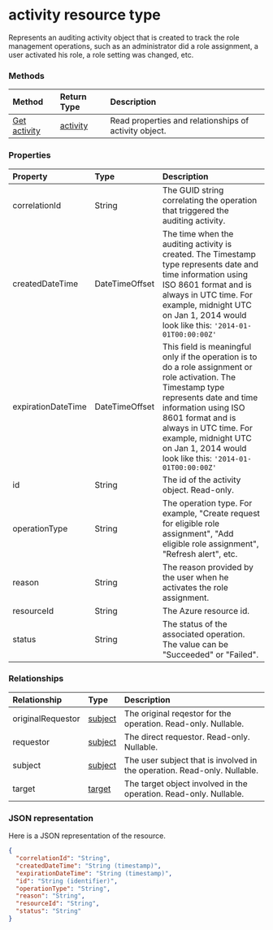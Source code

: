 # activity resource type
Represents an auditing activity object that is created to track the role management operations, such as an administrator did a role assignment, a user activated his role, a role setting was changed, etc. 

### Methods

| Method		   | Return Type	|Description|
|:---------------|:--------|:----------|
|[Get activity](../api/activity_get.md) | [activity](activity.md) |Read properties and relationships of activity object.|


### Properties
| Property	   | Type	|Description|
|:---------------|:--------|:----------|
|correlationId|String|The GUID string correlating the operation that triggered the auditing activity.|
|createdDateTime|DateTimeOffset|The time when the auditing activity is created. The Timestamp type represents date and time information using ISO 8601 format and is always in UTC time. For example, midnight UTC on Jan 1, 2014 would look like this: `'2014-01-01T00:00:00Z'`|
|expirationDateTime|DateTimeOffset|This field is meaningful only if the operation is to do a role assignment or role activation. The Timestamp type represents date and time information using ISO 8601 format and is always in UTC time. For example, midnight UTC on Jan 1, 2014 would look like this: `'2014-01-01T00:00:00Z'`|
|id|String|The id of the activity object. Read-only.|
|operationType|String|The operation type. For example, "Create request for eligible role assignment", "Add eligible role assignment", "Refresh alert", etc. |
|reason|String|The reason provided by the user when he activates the role assignment.|
|resourceId|String|The Azure resource id.|
|status|String|The status of the associated operation. The value can be "Succeeded" or "Failed".|

### Relationships
| Relationship | Type	|Description|
|:---------------|:--------|:----------|
|originalRequestor|[subject](subject.md)| The original reqestor for the operation. Read-only. Nullable.|
|requestor|[subject](subject.md)| The direct requestor. Read-only. Nullable.|
|subject|[subject](subject.md)| The user subject that is involved in the operation. Read-only. Nullable.|
|target|[target](target.md)| The target object involved in the operation. Read-only. Nullable.|

### JSON representation

Here is a JSON representation of the resource.

<!-- {
  "blockType": "resource",
  "optionalProperties": [

  ],
  "@odata.type": "microsoft.graph.activity"
}-->

```json
{
  "correlationId": "String",
  "createdDateTime": "String (timestamp)",
  "expirationDateTime": "String (timestamp)",
  "id": "String (identifier)",
  "operationType": "String",
  "reason": "String",
  "resourceId": "String",
  "status": "String"
}

```

<!-- uuid: 8fcb5dbc-d5aa-4681-8e31-b001d5168d79
2015-10-25 14:57:30 UTC -->
<!-- {
  "type": "#page.annotation",
  "description": "activity resource",
  "keywords": "",
  "section": "documentation",
  "tocPath": ""
}-->